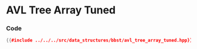 # AVL Tree Array Tuned

### Code

```cpp
{{#include ../../../src/data_structures/bbst/avl_tree_array_tuned.hpp}}
```

